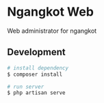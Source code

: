 # Ngangkot Web
Web administrator for ngangkot

## Development 

```bash
# install dependency
$ composer install

# run server
$ php artisan serve
```
